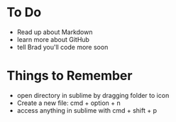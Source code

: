 # To Do 

- Read up about Markdown
- learn more about GitHub
- tell Brad you'll code more soon

# Things to Remember

- open directory in sublime by dragging folder to icon
- Create a new file: cmd + option + n
- access anything in sublime with cmd + shift + p
